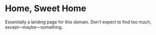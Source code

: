 # Home, Sweet Home

Essentially a landing page for this domain. Don't expect to find too much, except—maybe—something.
